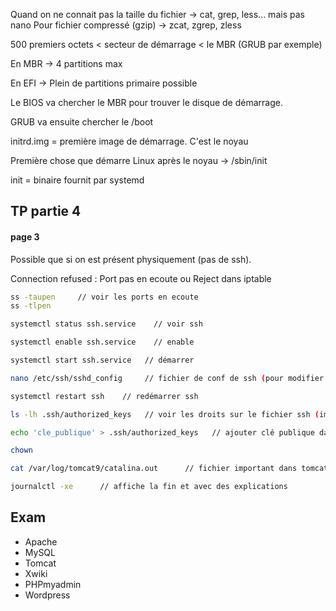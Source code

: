 Quand on  ne connait pas la taille du fichier -> cat, grep, less... mais pas nano
Pour fichier compressé (gzip) -> zcat, zgrep, zless

500 premiers octets < secteur de démarrage < le MBR (GRUB par exemple)

En MBR -> 4 partitions max

En EFI -> Plein de partitions primaire possible

Le BIOS va chercher le MBR pour trouver le disque de démarrage.

GRUB va ensuite chercher le /boot

initrd.img = première image de démarrage. C'est le noyau

Première chose que démarre Linux après le noyau -> /sbin/init

init = binaire fournit par systemd

## TP partie 4

#### page 3

Possible que si on est présent physiquement (pas de ssh).

Connection refused : Port pas en ecoute ou Reject dans iptable

```bash
ss -taupen     // voir les ports en ecoute
ss -tlpen    

systemctl status ssh.service    // voir ssh

systemctl enable ssh.service    // enable

systemctl start ssh.service   // démarrer

nano /etc/ssh/sshd_config     // fichier de conf de ssh (pour modifier le port par exemple ou activer authentification par mdp)

systemctl restart ssh    // redémarrer ssh

ls -lh .ssh/authorized_keys   // voir les droits sur le fichier ssh (important)

echo 'cle_publique' > .ssh/authorized_keys   // ajouter clé publique dans les clé autorisées

chown

cat /var/log/tomcat9/catalina.out      // fichier important dans tomcat

journalctl -xe      // affiche la fin et avec des explications

```

## Exam

- Apache
- MySQL
- Tomcat
- Xwiki
- PHPmyadmin
- Wordpress